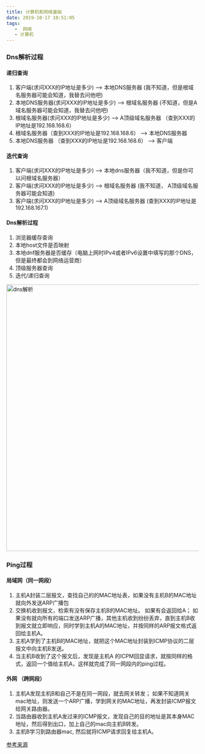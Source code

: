 ```yaml
---
title: 计算机和网络基础
date: 2019-10-17 10:51:05
tags:
   -  网络
   - 计算机
---
```


### Dns解析过程
#### 递归查询
1. 客户端(求问XXX的IP地址是多少)  --> 本地DNS服务器 (我不知道，但是根域名服务器可能会知道，我替去问他吧)
2. 本地DNS服务器(求问XXX的IP地址是多少) --> 根域名服务器 (不知道，但是A域名服务器可能会知道，我替去问他吧)
3. 根域名服务器(求问XXX的IP地址是多少)  --> A顶级域名服务器 （查到XXX的IP地址是192.168.168.6）
4. 根域名服务器（查到XXX的IP地址是192.168.168.6） --> 本地DNS服务器
5. 本地DNS服务器 （查到XXX的IP地址是192.168.168.6） --> 客户端



#### 迭代查询
1. 客户端(求问XXX的IP地址是多少) --> 本地dns服务器（我不知道，但是你可以问根域名服务器）
2. 客户端(求问XXX的IP地址是多少) --> 根域名服务器 (我不知道， A顶级域名服务器可能会知道)
3. 客户端(求问XXX的IP地址是多少) --> A顶级域名服务器 (查到XXX的IP地址是192.168.167.1)

#### Dns解析过程
1. 浏览器缓存查询
2. 本地host文件是否映射
3. 本地dnf服务器是否缓存（电脑上网时IPv4或者IPv6设置中填写的那个DNS，但是最终都会到网络运营商）
4. 顶级服务器查询
5. 迭代/递归查询 


<img src="/blog/img/dns.png" width = "700" height = "auto" alt="dns解析" align=center />

### Ping过程

#### 局域网（同一网段）
1. 主机A封装二层报文，查找自己的的MAC地址表，如果没有主机B的MAC地址就向外发送ARP广播包
2. 交换机收到报文，检索有没有保存主机B的MAC地址。 如果有会返回给A； 如果没有就向所有的端口发送ARP广播，其他主机收到纷纷丢弃，直到主机B收到报文就立即响应，同时学到主机A的MAC地址，并按同样的ARP报文格式返回给主机A。
3. 主机A学到了主机B的MAC地址，就把这个MAC地址封装到ICMP协议的二层报文中向主机B发送。
4. 当主机B收到了这个报文后，发现是主机A 的ICPM回显请求，就按同样的格式，返回一个值给主机A，这样就完成了同一网段内的ping过程。

#### 外网 （跨网段）
1. 主机A发现主机B和自己不是在同一网段，就去网关转发； 如果不知道网关mac地址，则发送一个ARP广播，学到网关的MAC地址，再发封装ICMP报文给网关路由器。
2. 当路由器收到主机A发过来的ICMP报文，发现自己的目的地址是其本身MAC地址，然后得到出口，加上自己的mac向主机B转发。
3. 主机B学习到路由器mac, 然后就将ICMP请求回复给主机A。


[参考来源](https://blog.csdn.net/guoweimelon/article/details/50859658)